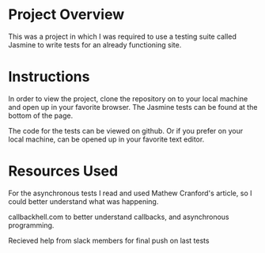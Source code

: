 # Project Overview

This was a project in which I was required to use a testing suite called Jasmine
to write tests for an already functioning site.

# Instructions

In order to view the project, clone the repository on to your local machine
and open up in your favorite browser. The Jasmine tests can be found at the bottom of the page.

The code for the tests can be viewed on github. Or if you prefer on your local machine,
can be opened up in your favorite text editor.

# Resources Used
For the asynchronous tests I read and used Mathew Cranford's article, so I could better understand
what was happening.

callbackhell.com to better understand callbacks, and asynchronous programming.

Recieved help from slack members for final push on last tests
